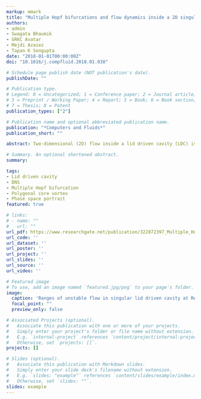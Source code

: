 ```yaml
---
markup: mmark
title: "Multiple Hopf bifurcations and flow dynamics inside a 2D singular lid driven cavity"
authors:
- admin
- Swagata Bhaumik
- GRKC Avatar
- Mejdi Azaiez
- Tapan K Sengupta
date: "2018-01-01T00:00:00Z"
doi: "10.1016/j.compfluid.2018.01.038"

# Schedule page publish date (NOT publication's date).
publishDate: ""

# Publication type.
# Legend: 0 = Uncategorized; 1 = Conference paper; 2 = Journal article;
# 3 = Preprint / Working Paper; 4 = Report; 5 = Book; 6 = Book section;
# 7 = Thesis; 8 = Patent
publication_types: ["2"]

# Publication name and optional abbreviated publication name.
publication: "*Computers and Fluids*"
publication_short: ""

abstract: Two-dimensional (2D) flow inside a lid driven cavity (LDC) is shown to display multi-modal behavior in a consistent manner following the first Hopf bifurcation with varying Reynolds numbers ($Re$), depending upon the chosen spatial and temporal discretization scheme. Direct numerical simulation (DNS) following impulsive start, is used to show spatio-temporal growth and its nonlinear saturation of disturbance growth. Despite the fact that researchers have produced different value of Reynolds number when first Hopf bifurcation occurs ($Re\_{cr1}$), DNS fundamentally differs from classical bifurcation studies involving global instability study of an equilibrium flow due to adopted nonlinear approach and not restricting the analysis to temporal instability only. The accuracy attribute of the DNS adopted here has been shown conclusively earlier via demonstration of a weak transient polygonal core vortex surrounded by relatively stronger gyrating vortices, which appear as a constellation after the disappearance of the transient, in Sengupta *et al.* (J. Comput. Phys., **228**, 3048- 3071 and 6150-6168 (2009)). Investigated LDC flow is characterized by multiple time scales at any $Re$, which are weak function of $Re$ in selective intervals, punctuated by multiple bifurcations. The present investigation achieves two primary goals. First, it proposes to reconcile that $Re\_{cr1}$ obtained by different numerical approaches can be shown to be in same range, provided the equilibrium flow obtained is of good quality, untainted by excessive diffusion. Secondly, we also show that for increasing $Re$ following the first Hopf bifurcation, the flow during the limit cycle suffers a secondary instability, thus, requiring computation of the flow field over a longer time period. The first goal is met by exciting the flow field with a pulsating vortex inside the LDC for a very high accuracy scheme, we are able to show the universal nature of the primary bifurcation for $Re$ in the range between 8020 and 8025. The flow at higher $Re$ displays significantly increased spectral peaks, including broad-band spectrum and the understanding of all these have been aided by phase space portraits.

# Summary. An optional shortened abstract.
summary:

tags:
- Lid driven cavity
- DNS
- Multiple Hopf bifurcation
- Polygonal core vortex
- Phase space portrait
featured: true

# links:
# - name: ""
#   url: ""
url_pdf: https://www.researchgate.net/publication/322872397_Multiple_Hopf_bifurcations_and_flow_dynamics_inside_a_2D_singular_lid_driven_cavity
url_code: ''
url_dataset: ''
url_poster: ''
url_project: ''
url_slides: ''
url_source: ''
url_video: ''

# Featured image
# To use, add an image named `featured.jpg/png` to your page's folder.
image:
  caption: 'Ranges of unstable flow in singular lid driven cavity at Re=8800'
  focal_point: ""
  preview_only: false

# Associated Projects (optional).
#   Associate this publication with one or more of your projects.
#   Simply enter your project's folder or file name without extension.
#   E.g. `internal-project` references `content/project/internal-project/index.md`.
#   Otherwise, set `projects: []`.
projects: []

# Slides (optional).
#   Associate this publication with Markdown slides.
#   Simply enter your slide deck's filename without extension.
#   E.g. `slides: "example"` references `content/slides/example/index.md`.
#   Otherwise, set `slides: ""`.
slides: example
---
```

